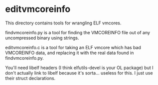 editvmcoreinfo
==============

This directory contains tools for wrangling ELF vmcores.

findvmcoreinfo.py is a tool for finding the VMCOREINFO file out of any
uncompressed binary using strings.

editvmcoreinfo.c is a tool for taking an ELF vmcore which has bad VMCOREINFO
data, and replacing it with the real data found in findvmcoreinfo.py.

You'll need libelf headers (I think elfutils-devel is your OL package) but I
don't actually link to libelf because it's sorta... useless for this. I just
use their struct declarations.
